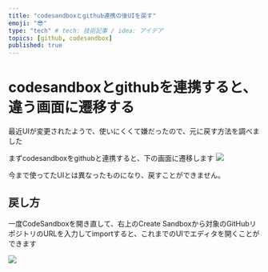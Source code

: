 ```yaml
---
title: "codesandboxとgithub連携の後UIを戻す"
emoji: "😎"
type: "tech" # tech: 技術記事 / idea: アイデア
topics: [github, codesandbox]
published: true
---
```


# codesandboxとgithubを連携すると、違う画面に遷移する
最近UIが変更されたようで、使いにくくて嫌だったので、元に戻す方法を調べました

まずcodesandboxをgithubと連携すると、下の画面に遷移します
![](/images/1.png)

今まで使ってたUIとは異なったものになり、戻すことができません。

## 戻し方
一度CodeSandboxを開き直して、右上のCreate Sandboxから対象のGitHubリポジトリのURLを入力してimportすると、これまでのUIでエディタを開くことができます

![](/images/2.png)